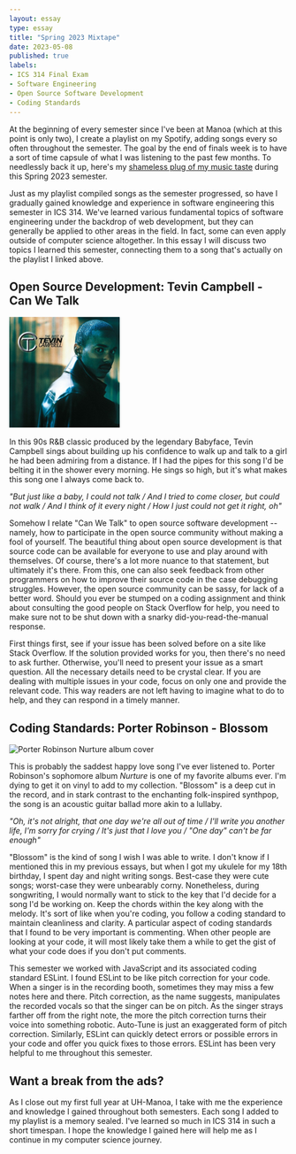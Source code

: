 ```yaml
---
layout: essay
type: essay
title: "Spring 2023 Mixtape"
date: 2023-05-08
published: true
labels:
- ICS 314 Final Exam
- Software Engineering
- Open Source Software Development
- Coding Standards
---
```


At the beginning of every semester since I've been at Manoa (which at this point is only two), I create a playlist on my Spotify, adding songs every so often throughout the semester. The goal by the end of finals week is to have a sort of time capsule of what I was listening to the past few months. To needlessly back it up, here's my [shameless plug of my music taste](https://open.spotify.com/playlist/1LdRIjPUl21IHQcmQezdC1?si=7ad1790c401a45ed) during this Spring 2023 semester.

Just as my playlist compiled songs as the semester progressed, so have I gradually gained knowledge and experience in software engineering this semester in ICS 314. We've learned various fundamental topics of software engineering under the backdrop of web development, but they can generally be applied to other areas in the field. In fact, some can even apply outside of computer science altogether. In this essay I will discuss two topics I learned this semester, connecting them to a song that's actually on the playlist I linked above.

## Open Source Development: Tevin Campbell - Can We Talk
<img src="../img/tevin-campbell-cover-art.jpg" class="float-start pe-3 pt-2" width="200px" alt="The Best of Tevin Campbell album cover">

In this 90s R&B classic produced by the legendary Babyface, Tevin Campbell sings about building up his confidence to walk up and talk to a girl he had been admiring from a distance. If I had the pipes for this song I'd be belting it in the shower every morning. He sings so high, but it's what makes this song one I always come back to.

_"But just like a baby, I could not talk / And I tried to come closer, but could not walk / And I think of it every night / How I just could not get it right, oh"_

Somehow I relate "Can We Talk" to open source software development -- namely, how to participate in the open source community without making a fool of yourself. The beautiful thing about open source development is that source code can be available for everyone to use and play around with themselves. Of course, there's a lot more nuance to that statement, but ultimately it's there. From this, one can also seek feedback from other programmers on how to improve their source code in the case debugging struggles. However, the open source community can be sassy, for lack of a better word. Should you ever be stumped on a coding assignment and think about consulting the good people on Stack Overflow for help, you need to make sure not to be shut down with a snarky did-you-read-the-manual response.

First things first, see if your issue has been solved before on a site like Stack Overflow. If the solution provided works for you, then there's no need to ask further. Otherwise, you'll need to present your issue as a smart question. All the necessary details need to be crystal clear. If you are dealing with multiple issues in your code, focus on only one and provide the relevant code. This way readers are not left having to imagine what to do to help, and they can respond in a timely manner.

## Coding Standards: Porter Robinson - Blossom
<img src="../img/porter-robinson-nurture.jpg" class="float-start pe-3 pt-2" width="200px" alt="Porter Robinson Nurture album cover">

This is probably the saddest happy love song I've ever listened to. Porter Robinson's sophomore album _Nurture_ is one of my favorite albums ever. I'm dying to get it on vinyl to add to my collection. "Blossom" is a deep cut in the record, and in stark contrast to the enchanting folk-inspired synthpop, the song is an acoustic guitar ballad more akin to a lullaby. 

_"Oh, it's not alright, that one day we're all out of time / I'll write you another life, I'm sorry for crying / It's just that I love you / "One day" can't be far enough"_

"Blossom" is the kind of song I wish I was able to write. I don't know if I mentioned this in my previous essays, but when I got my ukulele for my 18th birthday, I spent day and night writing songs. Best-case they were cute songs; worst-case they were unbearably corny. Nonetheless, during songwriting, I would normally want to stick to the key that I'd decide for a song I'd be working on. Keep the chords within the key along with the melody. It's sort of like when you're coding, you follow a coding standard to maintain cleanliness and clarity. A particular aspect of coding standards that I found to be very important is commenting. When other people are looking at your code, it will most likely take them a while to get the gist of what your code does if you don't put comments. 

This semester we worked with JavaScript and its associated coding standard ESLint. I found ESLint to be like pitch correction for your code. When a singer is in the recording booth, sometimes they may miss a few notes here and there. Pitch correction, as the name suggests, manipulates the recorded vocals so that the singer can be on pitch. As the singer strays farther off from the right note, the more the pitch correction turns their voice into something robotic. Auto-Tune is just an exaggerated form of pitch correction. Similarly, ESLint can quickly detect errors or possible errors in your code and offer you quick fixes to those errors. ESLint has been very helpful to me throughout this semester.

## Want a break from the ads?

As I close out my first full year at UH-Manoa, I take with me the experience and knowledge I gained throughout both semesters. Each song I added to my playlist is a memory sealed. I've learned so much in ICS 314 in such a short timespan. I hope the knowledge I gained here will help me as I continue in my computer science journey.
